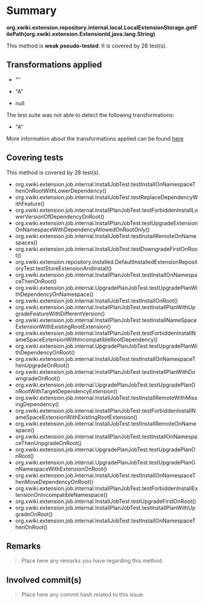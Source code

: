 # Summary
**org.xwiki.extension.repository.internal.local.LocalExtensionStorage.getFilePath(org.xwiki.extension.ExtensionId,java.lang.String)**

This method is **weak pseudo-tested**.
It is covered by 28 test(s). 


## Transformations applied

- &quot;&quot;

- &quot;A&quot;

- null


The test suite was not able to detect the following transformations:
 * &quot;A&quot; 


More information about the transformations applied can be found [here](https://github.com/STAMP-project/pitest-descartes)

## Covering tests
This method is covered by 28 test(s).
* org.xwiki.extension.job.internal.InstallJobTest.testInstallOnNamespaceThenOnRootWithLowerDependency()
* org.xwiki.extension.job.internal.InstallJobTest.testReplaceDependencyWithFeature()
* org.xwiki.extension.job.internal.InstallPlanJobTest.testForbiddenInstallLowerVersionOfDependencyOnRoot()
* org.xwiki.extension.job.internal.InstallPlanJobTest.testUpgradeExtensionOnNamespaceWithDependencyAllowedOnRootOnly()
* org.xwiki.extension.job.internal.InstallJobTest.testInstallRemoteOnNamespaces()
* org.xwiki.extension.job.internal.InstallJobTest.testDowngradeFirstOnRoot()
* org.xwiki.extension.repository.installed.DefaultInstalledExtensionRepositoryTest.testStoreExtensionAndInstall()
* org.xwiki.extension.job.internal.InstallPlanJobTest.testInstallOnNamespaceThenOnRoot()
* org.xwiki.extension.job.internal.UpgradePlanJobTest.testUpgradePlanWithDependencyOnNamespace()
* org.xwiki.extension.job.internal.InstallJobTest.testInstallOnRoot()
* org.xwiki.extension.job.internal.InstallPlanJobTest.testInstallPlanWithUpgradeFeatureWithDifferentVersion()
* org.xwiki.extension.job.internal.InstallPlanJobTest.testInstallNameSpaceExtensionWithExistingRootExtension()
* org.xwiki.extension.job.internal.InstallPlanJobTest.testForbiddenInstallNameSpaceExtensionWithIncompatibleRootDependency()
* org.xwiki.extension.job.internal.UpgradePlanJobTest.testUpgradePlanWithDependencyOnRoot()
* org.xwiki.extension.job.internal.InstallJobTest.testInstallOnNamespaceThenUpgradeOnRoot()
* org.xwiki.extension.job.internal.InstallPlanJobTest.testInstallPlanWithDowngradeOnRoot()
* org.xwiki.extension.job.internal.UpgradePlanJobTest.testUpgradePlanOnRootWithTargetDependencyExtension()
* org.xwiki.extension.job.internal.InstallJobTest.testInstallRemoteWithMissingDependency()
* org.xwiki.extension.job.internal.InstallPlanJobTest.testForbiddenInstallNameSpaceExtensionWithExistingRootExtension()
* org.xwiki.extension.job.internal.InstallJobTest.testInstallRemoteOnNamespace()
* org.xwiki.extension.job.internal.InstallPlanJobTest.testInstallOnNamespaceThenUnpgradeOnRoot()
* org.xwiki.extension.job.internal.UpgradePlanJobTest.testUpgradePlanOnRoot()
* org.xwiki.extension.job.internal.UpgradePlanJobTest.testUpgradePlanOnNamespaceWithExtensionOnRoot()
* org.xwiki.extension.job.internal.InstallJobTest.testInstallOnNamespaceThenMoveDependencyOnRoot()
* org.xwiki.extension.job.internal.InstallPlanJobTest.testForbiddenInstallExtensionOnIncompatibleNamespace()
* org.xwiki.extension.job.internal.InstallJobTest.testUpgradeFirstOnRoot()
* org.xwiki.extension.job.internal.InstallPlanJobTest.testInstallPlanWithUpgradeOnRoot()
* org.xwiki.extension.job.internal.InstallJobTest.testInstallOnNamespaceThenOnRoot()


## Remarks
> Place here any remarks you have regarding this method.

## Involved commit(s)

> Place here any commit hash related to this issue.
